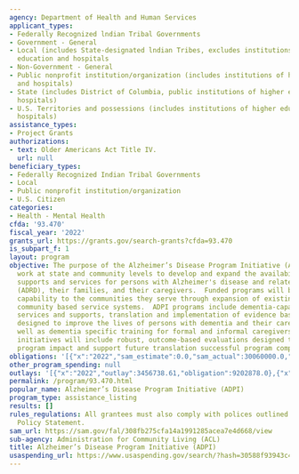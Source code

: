```yaml
---
agency: Department of Health and Human Services
applicant_types:
- Federally Recognized lndian Tribal Governments
- Government - General
- Local (includes State-designated lndian Tribes, excludes institutions of higher
  education and hospitals
- Non-Government - General
- Public nonprofit institution/organization (includes institutions of higher education
  and hospitals)
- State (includes District of Columbia, public institutions of higher education and
  hospitals)
- U.S. Territories and possessions (includes institutions of higher education and
  hospitals)
assistance_types:
- Project Grants
authorizations:
- text: Older Americans Act Title IV.
  url: null
beneficiary_types:
- Federally Recognized Indian Tribal Governments
- Local
- Public nonprofit institution/organization
- U.S. Citizen
categories:
- Health - Mental Health
cfda: '93.470'
fiscal_year: '2022'
grants_url: https://grants.gov/search-grants?cfda=93.470
is_subpart_f: 1
layout: program
objective: The purpose of the Alzheimer’s Disease Program Initiative (ADPI) is to
  work at state and community levels to develop and expand the availability of dementia-capable
  supports and services for persons with Alzheimer's disease and related dementias
  (ADRD), their families, and their caregivers.  Funded programs will bring dementia
  capability to the communities they serve through expansion of existing home and
  community based service systems.  ADPI programs include dementia-capable direct
  services and supports, translation and implementation of evidence based interventions
  designed to improve the lives of persons with dementia and their caregivers, as
  well as dementia specific training for formal and informal caregivers.  All funded
  initiatives will include robust, outcome-based evaluations designed to demonstrate
  program impact and support future translation successful program components.
obligations: '[{"x":"2022","sam_estimate":0.0,"sam_actual":30060000.0,"usa_spending_actual":11654418.0},{"x":"2023","sam_estimate":18288754.0,"sam_actual":0.0,"usa_spending_actual":18288754.51},{"x":"2024","sam_estimate":0.0,"sam_actual":0.0,"usa_spending_actual":21672480.73}]'
other_program_spending: null
outlays: '[{"x":"2022","outlay":3456738.61,"obligation":9202878.0},{"x":"2023","outlay":3593192.24,"obligation":20822250.0},{"x":"2024","outlay":151759.91,"obligation":22274758.0}]'
permalink: /program/93.470.html
popular_name: Alzheimer’s Disease Program Initiative (ADPI)
program_type: assistance_listing
results: []
rules_regulations: All grantees must also comply with polices outlined in HHS Grants
  Policy Statement.
sam_url: https://sam.gov/fal/308fb275cfa14a1991285acea7e4d668/view
sub-agency: Administration for Community Living (ACL)
title: Alzheimer’s Disease Program Initiative (ADPI)
usaspending_url: https://www.usaspending.gov/search/?hash=30588f93943c485fe473d71f10a910c0
---
```

